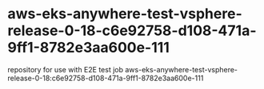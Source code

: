 # aws-eks-anywhere-test-vsphere-release-0-18-c6e92758-d108-471a-9ff1-8782e3aa600e-111
repository for use with E2E test job aws-eks-anywhere-test-vsphere-release-0-18:c6e92758-d108-471a-9ff1-8782e3aa600e-111
